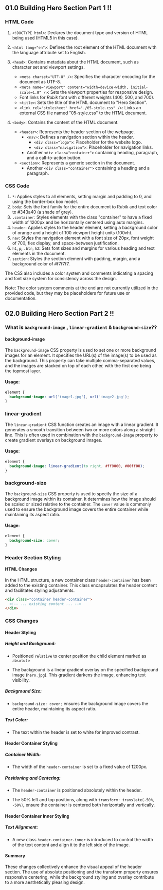 ## 01.0 Building Hero Section Part 1 !!

### HTML Code

1. `<!DOCTYPE html>`: Declares the document type and version of HTML being used (HTML5 in this case).
2. `<html lang="en">`: Defines the root element of the HTML document with the language attribute set to English.
3. `<head>`: Contains metadata about the HTML document, such as character set and viewport settings.

   - `<meta charset="UTF-8" />`: Specifies the character encoding for the document as UTF-8.
   - `<meta name="viewport" content="width=device-width, initial-scale=1.0" />`: Sets the viewport properties for responsive design.
   - Font links for _Rubik_ font with different weights (400, 500, and 700).
   - `<title>`: Sets the title of the HTML document to "Hero Section".
   - `<link rel="stylesheet" href="./05-style.css" />`: Links an external CSS file named "05-style.css" to the HTML document.

4. `<body>`: Contains the content of the HTML document.
   - `<header>`: Represents the header section of the webpage.
     - `<nav>`: Defines a navigation section within the header.
       - `<div class="logo">`: Placeholder for the website logo.
       - `<div class="navigation">`: Placeholder for navigation links.
     - Another `<div class="container">` containing heading, paragraph, and a call-to-action button.
   - `<section>`: Represents a generic section in the document.
     - Another `<div class="container">` containing a heading and a paragraph.

### CSS Code

1. `*`: Applies styles to all elements, setting margin and padding to 0, and using the border-box box model.
2. `body`: Sets the font family for the entire document to Rubik and text color to #343a40 (a shade of grey).
3. `.container`: Styles elements with the class "container" to have a fixed width of 1200px and be horizontally centered using auto margins.
4. `header`: Applies styles to the header element, setting a background color of orange and a height of 100 viewport height units (100vh).
5. `nav`: Styles the navigation element with a font size of 20px, font weight of 700, flex display, and space-between justification.
6. `h1`, `p`, `.btn`, `h2`: Sets font sizes and margins for various heading and text elements in the document.
7. `section`: Styles the section element with padding, margin, and a background color of #f7f7f7.

The CSS also includes a color system and comments indicating a spacing and font size system for consistency across the design.

Note: The color system comments at the end are not currently utilized in the provided code, but they may be placeholders for future use or documentation.

## 02.0 Building Hero Section Part 2 !!

### What is `background-image` , `linear-gradient` & `background-size`??

#### background-image

The `background-image` CSS property is used to set one or more background images for an element. It specifies the URL(s) of the image(s) to be used as the background. This property can take multiple comma-separated values, and the images are stacked on top of each other, with the first one being the topmost layer.

#### Usage:

```css
element {
  background-image: url('image1.jpg'), url('image2.jpg');
}
```

### linear-gradient

The `linear-gradient` CSS function creates an image with a linear gradient. It generates a smooth transition between two or more colors along a straight line. This is often used in combination with the `background-image` property to create gradient overlays on background images.

#### Usage:

```css
element {
  background-image: linear-gradient(to right, #ff0000, #00ff00);
}
```

### background-size

The `background-size` CSS property is used to specify the size of a background image within its container. It determines how the image should be scaled or sized relative to the container. The `cover` value is commonly used to ensure the background image covers the entire container while maintaining its aspect ratio.

#### Usage:

```css
element {
  background-size: cover;
}
```

### Header Section Styling

#### HTML Changes

In the HTML structure, a new container class `header-container` has been added to the existing container. This class encapsulates the header content and facilitates styling adjustments.

```html
<div class="container header-container">
  <!-- ... existing content ... -->
</div>
```

### CSS Changes

#### Header Styling

##### Height and Background:

- Positioned `relative` to center position the child element marked as `absolute`

- The background is a linear gradient overlay on the specified background image (`hero.jpg`). This gradient darkens the image, enhancing text visibility.

##### Background Size:

- `background-size: cover;` ensures the background image covers the entire header, maintaining its aspect ratio.

##### Text Color:

- The text within the header is set to white for improved contrast.

#### Header Container Styling

##### Container Width:

- The width of the `header-container` is set to a fixed value of 1200px.

##### Positioning and Centering:

- The `header-container` is positioned absolutely within the header.

- The 50% left and top positions, along with `transform: translate(-50%, -50%)`, ensure the container is centered both horizontally and vertically.

#### Header Container Inner Styling

##### Text Alignment:

- A new class `header-container-inner` is introduced to control the width of the text content and align it to the left side of the image.

#### Summary

These changes collectively enhance the visual appeal of the header section. The use of absolute positioning and the transform property ensures responsive centering, while the background styling and overlay contribute to a more aesthetically pleasing design.
